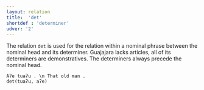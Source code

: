 ```yaml
---
layout: relation
title:  'det'
shortdef : 'determiner'
udver: '2'
---
```


The relation `det` is used for the relation within a nominal phrase between the nominal head and its determiner.
Guajajara lacks articles, all of its determiners are demonstratives. The determiners always precede the nominal head.

~~~ sdparse
Aʔe tuaʔu . \n That old man .
det(tuaʔu, aʔe)
~~~


<!-- Interlanguage links updated Ne 5. května 2024, 18:21:06 CEST -->
